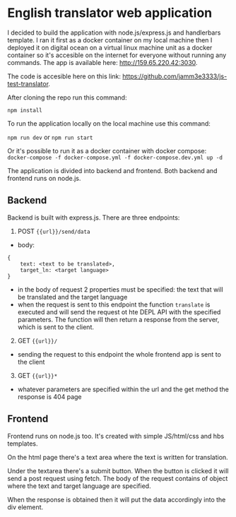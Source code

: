 # English translator web application
I decided to build the application with node.js/express.js and handlerbars template.
I ran it first as a docker container on my local machine then I deployed it on digital ocean on a virtual linux machine unit as a docker container so it's accesible on the internet for everyone without running any commands. 
The app is available here: http://159.65.220.42:3030.

The code is accesible here on this link: https://github.com/jamm3e3333/js-test-translator. 

After cloning the repo run this command:

`npm install`

To run the application locally on the local machine use this command:

`npm run dev`
or
`npm run start`

Or it's possible to run it as a docker container with docker compose:
`docker-compose -f docker-compose.yml -f docker-compose.dev.yml up -d`

The application is divided into backend and frontend. Both backend and frontend runs on node.js.
## Backend
Backend is built with express.js.
There are three endpoints:

1. POST `{{url}}/send/data`
- body:
```
{
    text: <text to be translated>,
    target_ln: <target language>
}
```
- in the body of request 2 properties must be specified: the text that will be translated and the target language
- when the request is sent to this endpoint the function `translate` is executed and will send the request ot hte DEPL API with the specified parameters. The function will then return a response from the server, which is sent to the client. 

2. GET `{{url}}/`
- sending the request to this endpoint the whole frontend app is sent to the client 

3. GET `{{url}}*`
- whatever parameters are specified within the url and the get method the response is 404 page

## Frontend
Frontend runs on node.js too. It's created with simple JS/html/css and hbs templates.

On the html page there's a text area where the text is written for translation. 

Under the textarea there's a submit button. When the button is clicked it will send a post request using fetch. The body of the request contains of object where the text and target language are specified. 

When the response is obtained then it will put the data accordingly into the div element. 